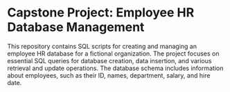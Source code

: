# Capstone Project: Employee HR Database Management
This repository contains SQL scripts for creating and managing an employee HR database for a fictional organization. The project focuses on essential SQL queries for database creation, data insertion, and various retrieval and update operations. The database schema includes information about employees, such as their ID, names, department, salary, and hire date.
